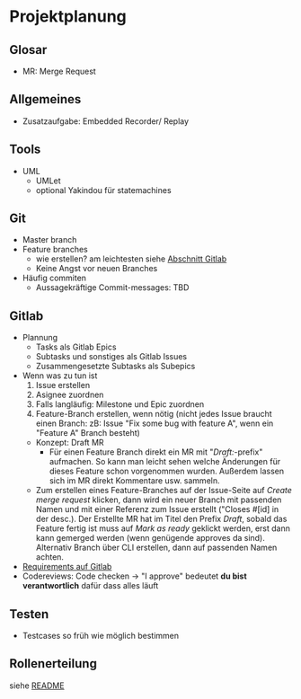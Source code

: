 # Projektplanung

## Glosar
- MR: Merge Request

## Allgemeines
- Zusatzaufgabe: Embedded Recorder/ Replay

## Tools
- UML
  - UMLet 
  - optional Yakindou für statemachines

## Git 
- Master branch
- Feature branches
  - wie erstellen? am leichtesten siehe [Abschnitt Gitlab](#Gitlab)
  - Keine Angst vor neuen Branches
- Häufig commiten
  - Aussagekräftige Commit-messages: TBD

## Gitlab
- Plannung
  - Tasks als Gitlab Epics
  - Subtasks und sonstiges als Gitlab Issues
  - Zusammengesetzte Subtasks als Subepics
- Wenn was zu tun ist
  1. Issue erstellen
  2. Asignee zuordnen
  3. Falls langläufig: Milestone und Epic zuordnen
  4. Feature-Branch erstellen, wenn nötig (nicht jedes Issue braucht einen Branch: zB: Issue "Fix some bug with feature A", wenn ein "Feature A" Branch besteht)
  - Konzept: Draft MR
    - Für einen Feature Branch direkt ein MR mit "*Draft:*-prefix" aufmachen. So kann man leicht sehen welche Änderungen für dieses Feature schon vorgenommen wurden. Außerdem lassen sich im MR direkt Kommentare usw. sammeln. 
  - Zum erstellen eines Feature-Branches auf der Issue-Seite auf *Create merge request* klicken, dann wird ein neuer Branch mit passenden Namen und mit einer Referenz zum Issue erstellt ("Closes #[id] in der desc.). Der Erstellte MR hat im Titel den Prefix *Draft*, sobald das Feature fertig ist muss auf *Mark as ready* geklickt werden, erst dann kann gemerged werden (wenn genügende approves da sind).
   Alternativ Branch über CLI erstellen, dann auf passenden Namen achten.
- [Requirements auf Gitlab](https://git.haw-hamburg.de/ss21-esep-gruppe-2.3/esep/-/requirements_management/requirements)
- Codereviews: Code checken -> "I approve" bedeutet **du bist verantwortlich** dafür dass alles läuft

## Testen
- Testcases so früh wie möglich bestimmen

## Rollenerteilung
siehe [README](README.md)

